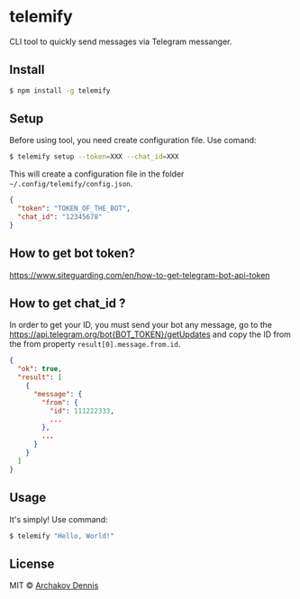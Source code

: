 # telemify

CLI tool to quickly send messages via Telegram messanger.

## Install

```bash
$ npm install -g telemify
```

## Setup

Before using tool, you need create configuration file. Use comand:

```bash
$ telemify setup --token=XXX --chat_id=XXX
```

This will create a configuration file in the folder `~/.config/telemify/config.json`.

```json
{
  "token": "TOKEN_OF_THE_BOT",
  "chat_id": "12345678"
}
```

## How to get bot token?

https://www.siteguarding.com/en/how-to-get-telegram-bot-api-token

## How to get chat_id ?

In order to get your ID, you must send your bot any message, go to the https://api.telegram.org/bot{BOT_TOKEN}/getUpdates and copy the ID from the from property `result[0].message.from.id`.

```json
{
  "ok": true,
  "result": [
    {
      "message": {
        "from": {
          "id": 111222333,
          ...
        },
        ...
      }
    }
  ]
}

```

## Usage

It's simply! Use command:

```bash
$ telemify "Hello, World!"
```

## License

MIT © [Archakov Dennis](https://github.com/Archakov06)
